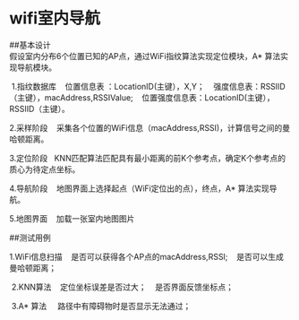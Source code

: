 # wifi室内导航

##基本设计  
  假设室内分布6个位置已知的AP点，通过WiFi指纹算法实现定位模块，A* 算法实现导航模块。
  
  1.指纹数据库
    位置信息表 ：LocationID(主键），X,Y；
    强度信息表：RSSIID（主键），macAddress,RSSIValue;
    位置强度信息表：LocationID(主键），RSSIID（主键）。
 
 2.采样阶段
    采集各个位置的WiFi信息（macAddress,RSSI)，计算信号之间的曼哈顿距离。
    
 3.定位阶段
    KNN匹配算法匹配具有最小距离的前K个参考点，确定K个参考点的质心为待定点坐标。
    
 4.导航阶段
    地图界面上选择起点（WiFi定位出的点），终点，A* 算法实现导航。
    
 5.地图界面
    加载一张室内地图图片

##测试用例
  
  1.WiFi信息扫描
    是否可以获得各个AP点的macAddress,RSSI;
    是否可以生成曼哈顿距离；
    
  2.KNN算法
    定位坐标误差是否过大；
    是否界面反馈坐标点；
    
  3.A* 算法
     路径中有障碍物时是否显示无法通过；
    
